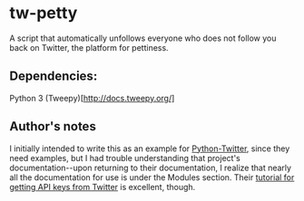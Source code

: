 # tw-petty
A script that automatically unfollows everyone who does not follow you back on Twitter, the platform for pettiness.

## Dependencies:
Python 3
(Tweepy)[http://docs.tweepy.org/]

## Author's notes
I initially intended to write this as an example for [Python-Twitter](https://github.com/bear/python-twitter), since they need examples, but I had trouble understanding that project's documentation--upon returning to their documentation, I realize that nearly all the documentation for use is under the Modules section. Their [tutorial for getting API keys from Twitter](https://python-twitter.readthedocs.io/en/latest/getting_started.html) is excellent, though.
